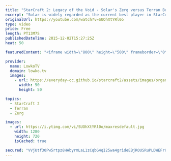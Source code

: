 ```yaml
---
title: "StarCraft 2: Legacy of the Void - Solar's Zerg versus Terran Build Order! (Tutorial)"
excerpt: "Solar is widely regarded as the current best player in StarCraft 2: Legacy of the Void. While the game only came out a couple of weeks ago, he has been dominating the scene with incredible play in all match-ups throughout the beta of the expansion as well. His Zerg versus Terran in particular seems nearly"
originalUrl: https://youtube.com/watch?v=SUOhXtYRl0o
type: video
price: Free
length: PT13M7S
publishedDateTime: 2015-12-02T15:27:25Z
heat: 50

featuredContent: "<iframe width=\"800\" height=\"500\" frameborder=\"0\" src=\"https://www.youtube.com/embed/SUOhXtYRl0o\" allow=\"accelerometer; autoplay; encrypted-media; gyroscope; picture-in-picture\" allowfullscreen></iframe>"

provider:
  name: LowkoTV
  domain: lowko.tv
  images:
    - url: https://everyday-cc.github.io/starcraft2/assets/images/organizations/lowko.tv-50x50.jpg
      width: 50
      height: 50

topics:
  - StarCraft 2
  - Terran
  - Zerg

images:
  - url: https://i.ytimg.com/vi/SUOhXtYRl0o/maxresdefault.jpg
    width: 1280
    height: 720
    isCached: true

secured: "VVjUtf30Pw5rtpz8HAbyrmLaL1zCqbG4qI25wa4grideEBjROUSRuPLDWEFrUc5hWYjN8Tb4qNJ5RiU6xotDl8EpqrZ0niQrMRLZ+84cpi2cWz6ZKETJKOJUp6RwU5eAsByW9q+Yph4hvVFS7xcR44HTbBrxSZ480hjicfBVa00sRG37dn5BwbmziuZQgXwYqGvMxhBtOxFF5Zyc/khFv948JGJm4hi8j9DStrirsOcDY2cFJH+APM/ZhIiLJqaIggND0HXG35eTK04wq5AK6cEapEruEnC62bp6kFuOXAERN91h4/GQK/8AmUvX6KuUzRAzbMjjCzXnKtAdkCRG68vJhk/EbDVbvfP8lzBOcKQTozqRHR/qMlaOcEwtxqiE7YmhMAed/tuOpsJ0yz9wu2AMqXOw3POy3ZdE6EXKRXReOt85eLopcxu2AOqhn1e7;PKsfTjS+iLpuCVFctWQogQ=="
---
```


